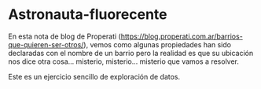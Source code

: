 # Astronauta-fluorecente
En esta nota de blog de Properati (https://blog.properati.com.ar/barrios-que-quieren-ser-otros/), vemos como algunas propiedades han sido declaradas con el nombre de un barrio pero la realidad es que su ubicación nos dice otra cosa... misterio, misterio... misterio que vamos a resolver.

Este es un ejercicio sencillo de exploración de datos.
